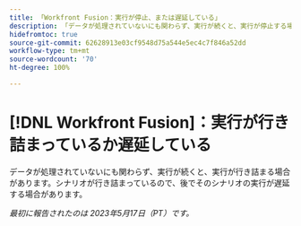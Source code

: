 ```yaml
---
title: 「Workfront Fusion：実行が停止、または遅延している」
description: 「データが処理されていないにも関わらず、実行が続くと、実行が停止する場合があります。シナリオが行き詰まっているので、後でそのシナリオの実行が遅延する場合があります。」
hidefromtoc: true
source-git-commit: 62628913e03cf9548d75a544e5ec4c7f846a52dd
workflow-type: tm+mt
source-wordcount: '70'
ht-degree: 100%

---
```



# [!DNL Workfront Fusion]：実行が行き詰まっているか遅延している

データが処理されていないにも関わらず、実行が続くと、実行が行き詰まる場合があります。シナリオが行き詰まっているので、後でそのシナリオの実行が遅延する場合があります。

_最初に報告されたのは 2023年5月17日（PT）です。_

